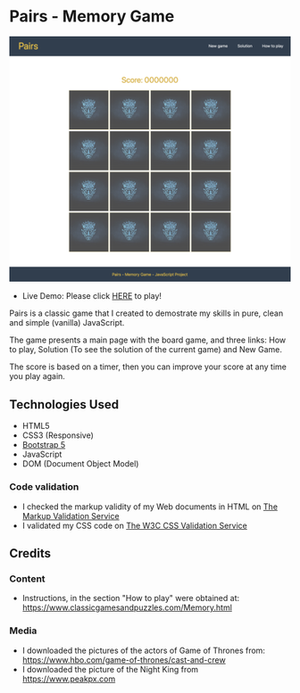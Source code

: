 # Pairs - Memory Game

<p align="center">
  <img width="700" height="auto" src="assets/images/gameimg.png">
</p>


- Live Demo: Please click [HERE]() to play!

Pairs is a classic game that I created to demostrate my skills in pure, clean and simple (vanilla) JavaScript.

The game presents a main page with the board game, and three links: How to play, Solution (To see the solution of the current game) and New Game.

The score is based on a timer, then you can improve your score at any time you play again.

## Technologies Used
- HTML5
- CSS3 (Responsive)
- [Bootstrap 5](https://getbootstrap.com/docs/5.0/getting-started/introduction/)
- JavaScript
- DOM (Document Object Model)

### Code validation
- I checked the markup validity of my Web documents in HTML on [The Markup Validation Service](https://validator.w3.org/)
- I validated my CSS code on [The W3C CSS Validation Service](https://jigsaw.w3.org/css-validator/)

## Credits

### Content
- Instructions, in the section "How to play" were obtained at: https://www.classicgamesandpuzzles.com/Memory.html

### Media
- I downloaded the pictures of the actors of Game of Thrones from: https://www.hbo.com/game-of-thrones/cast-and-crew
- I downloaded the picture of the Night King from https://www.peakpx.com
